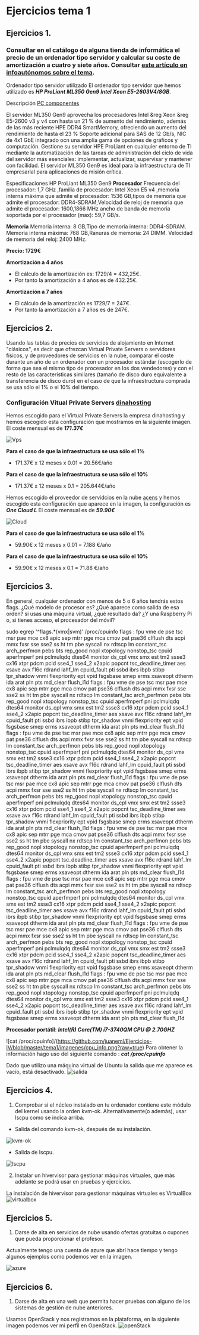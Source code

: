 # Ejercicios tema 1

## Ejercicios 1.
### Consultar en el catálogo de alguna tienda de informática el precio de un ordenador tipo servidor y calcular su coste de amortización a cuatro y siete años. Consultar [este artículo en infoautónomos sobre el tema](https://infoautonomos.eleconomista.es/consultas-a-la-comunidad/988/).

Ordenador tipo servidor utilizado
El ordenador tipo servidor que hemos utilizado es ***HP ProLiant ML350 Gen9 Intel Xeon E5-2603V4/8GB***.

Descripción [PC componentes](https://www.pccomponentes.com/hp-proliant-ml350-gen9-intel-xeon-e5-2603v4-8gb)

El servidor ML350 Gen9 aprovecha los procesadores Intel &reg Xeon &reg E5-2600 v3 y v4 con hasta un 21 % de aumento del rendimiento, además de las más reciente HPE DDR4 SmartMemory, ofreciendo un aumento del rendimiento de hasta el 23 % Soporte adicional para SAS de 12 Gb/s, NIC de 4x1 GbE integrado ocn una amplia gama de opciones de gráficos y computación. Gestione su servidor HPE ProLiant en cualquier entorno de TI mediante la automatización de las tareas de administración del ciclo de vida del servidor más esenciales: implementar, actualizar, supervisar y mantener con facilidad. El servidor ML350 Gen9 es ideal para la infraestructura de TI empresarial para aplicaciones de misión crítica.

Especificaciones HP ProLiant ML350 Gen9
**Procesador**
Frecuencia del procesador: 1,7 GHz ,familia de procesador: Intel Xeon E5 v4
,memoria interna máxima que admite el procesador: 1536 GB,tipos de memoria que admite el procesador: DDR4-SDRAM,Velocidad de reloj de memoria que admite el procesador: 1600,1866 MHz
ancho de banda de memoria soportada por el procesador (max): 59,7 GB/s.

**Memoria**
Memoria interna: 8 GB,Tipo de memoria interna: DDR4-SDRAM.
Memoria interna máxima: 768 GB,Ranuras de memoria: 24 DIMM.
Velocidad de memoria del reloj: 2400 MHz.

**Precio: 1729€**

**Amortización a 4 años**
- El cálculo de la amortización es: 1729/4 = 432,25€.
- Por tanto la amortización a 4 años es de 432.25€.

**Amortización a 7 años**
- El cálculo de la amortización es 1729/7 = 247€.
- Por tanto la amortización a 7 años es de 247€.

## Ejercicios 2.
Usando las tablas de precios de servicios de alojamiento en Internet "clásicos", es decir que ofrezcan Virtual Private Servers o servidores físicos, y de proveedores de servicios en la nube, comparar el coste durante un año de un ordenador con un procesador estándar (escogerlo de forma que sea el mismo tipo de procesador en los dos vendedores) y con el resto de las características similares (tamaño de disco duro equivalente a transferencia de disco duro) en el caso de que la infraestructura comprada se usa sólo el 1% o el 10% del tiempo.

### Configuración Vitual Private Servers [dinahosting](https://dinahosting.com/vps/configurador/modelo-1)
Hemos escogido para el Virtual Private Servers la empresa dinahosting y hemos escogido esta configuración que mostramos en la siguiente imagen.
El coste mensual es de ***171.37€***

![Vps](https://github.com/juaneml/Ejercicios-IV/blob/master/tema1/imagenes/vps.png?raw=true "Vps")

**Para el caso de que la infraestructura se usa sólo el 1%**
- 171.37€ x 12 meses x 0.01 = 20.56€/año

**Para el caso de que la infraestructura se usa sólo el 10%**
- 171.37€ x 12 meses x 0.1 = 205.644€/año

Hemos escogido el proveedor de servidcios en la nube [acens](https://www.acens.com/cloud/cloud-servers/)
y hemos escogido esta configuración que aparece en la imagen, la configuración es ***One Cloud L***
El coste mensual es de ***59.90€***

![Cloud](https://github.com/juaneml/Ejercicios-IV/blob/master/tema1/imagenes/cloud.png?raw=true "Cloud")

**Para el caso de que la infraestructura se usa sólo el 1%**
- 59.90€ x 12 meses x 0.01 = 7.188 €/año

**Para el caso de que la infraestructura se usa sólo el 10%**
- 59.90€ x 12 meses x 0.1 = 71.88 €/año

## Ejercicios 3.
En general, cualquier ordenador con menos de 5 o 6 años tendrás estos flags. ¿Qué modelo de procesor es? ¿Qué aparece como salida de esa orden? si usas una máquina virtual, ¿qué resultado da? ¿Y una Raspberry Pi o, si tienes acceso, el procesador del móvil?

sudo egrep '^flags.*(vmx|svm)' /proc/cpuinfo
flags		: fpu vme de pse tsc msr pae mce cx8 apic sep mtrr pge mca cmov pat pse36 clflush dts acpi mmx fxsr sse sse2 ss ht tm pbe syscall nx rdtscp lm constant_tsc arch_perfmon pebs bts rep_good nopl xtopology nonstop_tsc cpuid aperfmperf pni pclmulqdq dtes64 monitor ds_cpl vmx smx est tm2 ssse3 cx16 xtpr pdcm pcid sse4_1 sse4_2 x2apic popcnt tsc_deadline_timer aes xsave avx f16c rdrand lahf_lm cpuid_fault pti ssbd ibrs ibpb stibp tpr_shadow vnmi flexpriority ept vpid fsgsbase smep erms xsaveopt dtherm ida arat pln pts md_clear flush_l1d
flags		: fpu vme de pse tsc msr pae mce cx8 apic sep mtrr pge mca cmov pat pse36 clflush dts acpi mmx fxsr sse sse2 ss ht tm pbe syscall nx rdtscp lm constant_tsc arch_perfmon pebs bts rep_good nopl xtopology nonstop_tsc cpuid aperfmperf pni pclmulqdq dtes64 monitor ds_cpl vmx smx est tm2 ssse3 cx16 xtpr pdcm pcid sse4_1 sse4_2 x2apic popcnt tsc_deadline_timer aes xsave avx f16c rdrand lahf_lm cpuid_fault pti ssbd ibrs ibpb stibp tpr_shadow vnmi flexpriority ept vpid fsgsbase smep erms xsaveopt dtherm ida arat pln pts md_clear flush_l1d
flags		: fpu vme de pse tsc msr pae mce cx8 apic sep mtrr pge mca cmov pat pse36 clflush dts acpi mmx fxsr sse sse2 ss ht tm pbe syscall nx rdtscp lm constant_tsc arch_perfmon pebs bts rep_good nopl xtopology nonstop_tsc cpuid aperfmperf pni pclmulqdq dtes64 monitor ds_cpl vmx smx est tm2 ssse3 cx16 xtpr pdcm pcid sse4_1 sse4_2 x2apic popcnt tsc_deadline_timer aes xsave avx f16c rdrand lahf_lm cpuid_fault pti ssbd ibrs ibpb stibp tpr_shadow vnmi flexpriority ept vpid fsgsbase smep erms xsaveopt dtherm ida arat pln pts md_clear flush_l1d
flags		: fpu vme de pse tsc msr pae mce cx8 apic sep mtrr pge mca cmov pat pse36 clflush dts acpi mmx fxsr sse sse2 ss ht tm pbe syscall nx rdtscp lm constant_tsc arch_perfmon pebs bts rep_good nopl xtopology nonstop_tsc cpuid aperfmperf pni pclmulqdq dtes64 monitor ds_cpl vmx smx est tm2 ssse3 cx16 xtpr pdcm pcid sse4_1 sse4_2 x2apic popcnt tsc_deadline_timer aes xsave avx f16c rdrand lahf_lm cpuid_fault pti ssbd ibrs ibpb stibp tpr_shadow vnmi flexpriority ept vpid fsgsbase smep erms xsaveopt dtherm ida arat pln pts md_clear flush_l1d
flags		: fpu vme de pse tsc msr pae mce cx8 apic sep mtrr pge mca cmov pat pse36 clflush dts acpi mmx fxsr sse sse2 ss ht tm pbe syscall nx rdtscp lm constant_tsc arch_perfmon pebs bts rep_good nopl xtopology nonstop_tsc cpuid aperfmperf pni pclmulqdq dtes64 monitor ds_cpl vmx smx est tm2 ssse3 cx16 xtpr pdcm pcid sse4_1 sse4_2 x2apic popcnt tsc_deadline_timer aes xsave avx f16c rdrand lahf_lm cpuid_fault pti ssbd ibrs ibpb stibp tpr_shadow vnmi flexpriority ept vpid fsgsbase smep erms xsaveopt dtherm ida arat pln pts md_clear flush_l1d
flags		: fpu vme de pse tsc msr pae mce cx8 apic sep mtrr pge mca cmov pat pse36 clflush dts acpi mmx fxsr sse sse2 ss ht tm pbe syscall nx rdtscp lm constant_tsc arch_perfmon pebs bts rep_good nopl xtopology nonstop_tsc cpuid aperfmperf pni pclmulqdq dtes64 monitor ds_cpl vmx smx est tm2 ssse3 cx16 xtpr pdcm pcid sse4_1 sse4_2 x2apic popcnt tsc_deadline_timer aes xsave avx f16c rdrand lahf_lm cpuid_fault pti ssbd ibrs ibpb stibp tpr_shadow vnmi flexpriority ept vpid fsgsbase smep erms xsaveopt dtherm ida arat pln pts md_clear flush_l1d
flags		: fpu vme de pse tsc msr pae mce cx8 apic sep mtrr pge mca cmov pat pse36 clflush dts acpi mmx fxsr sse sse2 ss ht tm pbe syscall nx rdtscp lm constant_tsc arch_perfmon pebs bts rep_good nopl xtopology nonstop_tsc cpuid aperfmperf pni pclmulqdq dtes64 monitor ds_cpl vmx smx est tm2 ssse3 cx16 xtpr pdcm pcid sse4_1 sse4_2 x2apic popcnt tsc_deadline_timer aes xsave avx f16c rdrand lahf_lm cpuid_fault pti ssbd ibrs ibpb stibp tpr_shadow vnmi flexpriority ept vpid fsgsbase smep erms xsaveopt dtherm ida arat pln pts md_clear flush_l1d
flags		: fpu vme de pse tsc msr pae mce cx8 apic sep mtrr pge mca cmov pat pse36 clflush dts acpi mmx fxsr sse sse2 ss ht tm pbe syscall nx rdtscp lm constant_tsc arch_perfmon pebs bts rep_good nopl xtopology nonstop_tsc cpuid aperfmperf pni pclmulqdq dtes64 monitor ds_cpl vmx smx est tm2 ssse3 cx16 xtpr pdcm pcid sse4_1 sse4_2 x2apic popcnt tsc_deadline_timer aes xsave avx f16c rdrand lahf_lm cpuid_fault pti ssbd ibrs ibpb stibp tpr_shadow vnmi flexpriority ept vpid fsgsbase smep erms xsaveopt dtherm ida arat pln pts md_clear flush_l1d

**Procesador portátil**: ***Intel(R) Core(TM) i7-3740QM CPU @ 2.70GHZ***

![cat /proc/cpuinfo]/(https://github.com/juaneml/Ejercicios-IV/blob/master/tema1/imagenes/cpu_info.png?raw=true)
Para obtener la información hago uso del siguiente comando :
***cat /proc/cpuinfo***

Dado que utilizo una máquina virtual de Ubuntu la salida que me aparece es vacío, está desactivado.
![salida](https://github.com/juaneml/Ejercicios-IV/blob/master/tema1/imagenes/egrep.png?raw=true "salida")
## Ejercicios 4.
1. Comprobar si el núcleo instalado en tu ordenador contiene este módulo del kernel usando la orden kvm-ok. Alternativamente(o además), usar lscpu como se indica arriba.

- Salida del comando kvm-ok, después de su instalación.

![kvm-ok](https://github.com/juaneml/Ejercicios-IV/blob/master/tema1/imagenes/kvm-ok.png)

- Salida de lscpu.

![lscpu](https://github.com/juaneml/Ejercicios-IV/blob/master/tema1/imagenes/lscpu.png?raw=true "lscpu")

2. Instalar un hivervisor para gestionar máquinas virtuales, que más adelante se podrá usar en pruebas y ejercicios.

La instalación de hivervisor para gestionar máquinas virtuales es VirtualBox
![virtualbox](https://github.com/juaneml/Ejercicios-IV/blob/master/tema1/imagenes/virtualBox.png?raw=true "virtualBox")

## Ejercicios 5.
1. Darse de alta en servicios de nube usando ofertas gratuitas o cupones que pueda proporcionar el profesor.

Actualmente tengo una cuenta de azure que abrí hace tiempo y tengo algunos ejemplos como podemos ver en la imagen.

![azure](https://github.com/juaneml/Ejercicios-IV/blob/master/tema1/imagenes/azure.png?raw=true "azure")

## Ejercicios 6.
1. Darse de alta en una web que permita hacer pruebas con alguno de los sistemas de gestión de nube anteriores.

Usamos OpenStack y nos registramos en la plataforma, en la siguiente imagen podemos ver mi perfil en OpenStack.
![openStack](https://github.com/juaneml/Ejercicios-IV/blob/master/tema1/imagenes/openStack.png?raw=true "openStack")
